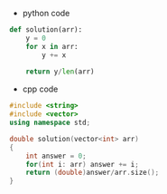 - python code

```python
def solution(arr):
    y = 0
    for x in arr:
        y += x
    
    return y/len(arr)
```

- cpp code

```cpp
#include <string>
#include <vector>
using namespace std;

double solution(vector<int> arr) 
{
    int answer = 0;
    for(int i: arr) answer += i;
    return (double)answer/arr.size();
}
```
